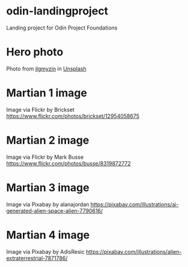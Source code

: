 # odin-landingproject
Landing project for Odin Project Foundations 

# Hero photo
Photo from <a href="https://unsplash.com/es/@ilgmyzin?utm_source=unsplash&utm_medium=referral&utm_content=creditCopyText">ilgmyzin</a> in <a href="https://unsplash.com/es/fotos/ex3pgemisLM?utm_source=unsplash&utm_medium=referral&utm_content=creditCopyText">Unsplash</a>
  
# Martian 1 image
Image via Flickr by Brickset
https://www.flickr.com/photos/brickset/12954058675

# Martian 2 image
Image via Flickr by Mark Busse
https://www.flickr.com/photos/busse/8319872772

# Martian 3 image
Image via Pixabay by alanajordan
https://pixabay.com/illustrations/ai-generated-alien-space-alien-7790616/

# Martian 4 image
Image via Pixabay by AdisResic
https://pixabay.com/illustrations/alien-extraterrestrial-7871786/